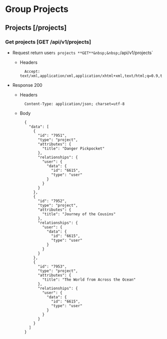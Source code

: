 

# Group Projects


## Projects [/projects]


### Get projects [GET /api/v1/projects]


+ Request return user`s projects
**GET**&nbsp;&nbsp;`/api/v1/projects`

    + Headers

            Accept: text/xml,application/xml,application/xhtml+xml,text/html;q=0.9,text/plain;q=0.8,image/png,*/*;q=0.5

+ Response 200

    + Headers

            Content-Type: application/json; charset=utf-8

    + Body

            {
              "data": [
                {
                  "id": "7951",
                  "type": "project",
                  "attributes": {
                    "title": "Danger Pickpocket"
                  },
                  "relationships": {
                    "user": {
                      "data": {
                        "id": "6615",
                        "type": "user"
                      }
                    }
                  }
                },
                {
                  "id": "7952",
                  "type": "project",
                  "attributes": {
                    "title": "Journey of the Cousins"
                  },
                  "relationships": {
                    "user": {
                      "data": {
                        "id": "6615",
                        "type": "user"
                      }
                    }
                  }
                },
                {
                  "id": "7953",
                  "type": "project",
                  "attributes": {
                    "title": "The World from Across the Ocean"
                  },
                  "relationships": {
                    "user": {
                      "data": {
                        "id": "6615",
                        "type": "user"
                      }
                    }
                  }
                }
              ]
            }
